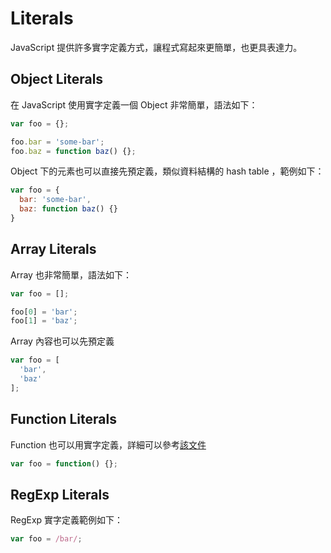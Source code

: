 # Literals

JavaScript 提供許多實字定義方式，讓程式寫起來更簡單，也更具表達力。

## Object Literals

在 JavaScript 使用實字定義一個 Object 非常簡單，語法如下：

```javascript
var foo = {};

foo.bar = 'some-bar';
foo.baz = function baz() {};
```

Object 下的元素也可以直接先預定義，類似資料結構的 hash table ，範例如下：

```javascript
var foo = {
  bar: 'some-bar',
  baz: function baz() {}
}
``` 

## Array Literals

Array 也非常簡單，語法如下：

```javascript
var foo = [];

foo[0] = 'bar';
foo[1] = 'baz';
```

Array 內容也可以先預定義

```javascript
var foo = [
  'bar',
  'baz'
];
```

## Function Literals

Function 也可以用實字定義，詳細可以參考[該文件](function.md)
 
 ```javascript
var foo = function() {};
```

## RegExp Literals

RegExp 實字定義範例如下：

```javascript
var foo = /bar/;
```
